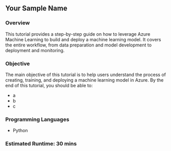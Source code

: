 
## Your Sample Name

### Overview

This tutorial provides a step-by-step guide on how to leverage Azure Machine Learning to build and deploy a machine learning model. It covers the entire workflow, from data preparation and model development to deployment and monitoring.

### Objective

The main objective of this tutorial is to help users understand the process of creating, training, and deploying a machine learning model in Azure. By the end of this tutorial, you should be able to:

 - a
 - b
 - c

### Programming Languages
 - Python
### Estimated Runtime: 30 mins
